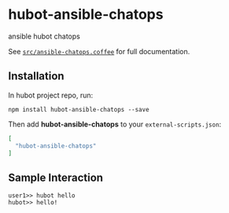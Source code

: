 # hubot-ansible-chatops

ansible hubot chatops

See [`src/ansible-chatops.coffee`](src/ansible-chatops.coffee) for full documentation.

## Installation

In hubot project repo, run:

`npm install hubot-ansible-chatops --save`

Then add **hubot-ansible-chatops** to your `external-scripts.json`:

```json
[
  "hubot-ansible-chatops"
]
```

## Sample Interaction

```
user1>> hubot hello
hubot>> hello!
```
